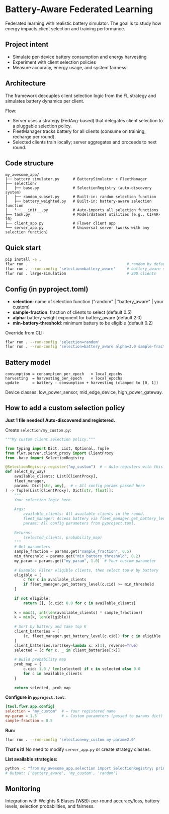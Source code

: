 # Battery-Aware Federated Learning

Federated learning with realistic battery simulator. The goal is to study how energy impacts client selection and training performance.

## Project intent
- Simulate per-device battery consumption and energy harvesting
- Experiment with client selection policies 
- Measure accuracy, energy usage, and system fairness

## Architecture
The framework decouples client selection logic from the FL strategy and simulates battery dynamics per client.

Flow:
- Server uses a strategy (FedAvg-based) that delegates client selection to a pluggable selection policy.
- FleetManager tracks battery for all clients (consume on training, recharge per round).
- Selected clients train locally; server aggregates and proceeds to next round.



## Code structure
```
my_awesome_app/
├── battery_simulator.py      # BatterySimulator + FleetManager
├── selection/
│   ├── base.py               # SelectionRegistry (auto-discovery system)
│   ├── random_subset.py      # Built-in: random selection function
│   ├── battery_weighted.py   # Built-in: battery-aware selection function
│   └── __init__.py           # Auto-imports all selection functions
├── task.py                   # Model/dataset utilities (e.g., CIFAR-10)
├── client_app.py             # Flower client app
└── server_app.py             # Universal server (works with any selection function)
```

## Quick start
```bash
pip install -e .
flwr run .                                            # random by default
flwr run . --run-config 'selection=battery_aware'     # battery_aware strategy
flwr run . large-simulation                           # 200 clients
```

## Config (in pyproject.toml)
- **selection**: name of selection function ("random" | "battery_aware" | your custom)
- **sample-fraction**: fraction of clients to select (default 0.5)
- **alpha**: battery weight exponent for battery_aware (default 2.0)
- **min-battery-threshold**: minimum battery to be eligible (default 0.2)

Override from CLI:
```bash
flwr run . --run-config 'selection=random'
flwr run . --run-config 'selection=battery_aware alpha=3.0 sample-fraction=0.3'
```

## Battery model
```
consumption = consumption_per_epoch   × local_epochs
harvesting  = harvesting_per_epoch    × local_epochs
update      = battery - consumption + harvesting (clamped to [0, 1])
```
Device classes: low_power_sensor, mid_edge_device, high_power_gateway.

## How to add a custom selection policy

**Just 1 file needed! Auto-discovered and registered.**

Create `selection/my_custom.py`:

```python
"""My custom client selection policy."""

from typing import Dict, List, Optional, Tuple
from flwr.server.client_proxy import ClientProxy
from .base import SelectionRegistry

@SelectionRegistry.register("my_custom")  # ← Auto-registers with this name
def select_my_way(
    available_clients: List[ClientProxy],
    fleet_manager,
    params: Dict[str, any],  # ← All config params passed here
) -> Tuple[List[ClientProxy], Dict[str, float]]:
    """
    Your selection logic here.
    
    Args:
        available_clients: All available clients in the round.
        fleet_manager: Access battery via fleet_manager.get_battery_level(client_id).
        params: All config parameters from pyproject.toml.
    
    Returns:
        (selected_clients, probability_map)
    """
    # Get parameters
    sample_fraction = params.get("sample_fraction", 0.5)
    min_threshold = params.get("min_battery_threshold", 0.2)
    my_param = params.get("my_param", 1.0)  # Your custom parameter
    
    # Example: Filter eligible clients, then select top-K by battery
    eligible = [
        c for c in available_clients 
        if fleet_manager.get_battery_level(c.cid) >= min_threshold
    ]
    
    if not eligible:
        return [], {c.cid: 0.0 for c in available_clients}
    
    k = max(1, int(len(available_clients) * sample_fraction))
    k = min(k, len(eligible))
    
    # Sort by battery and take top K
    client_batteries = [
        (c, fleet_manager.get_battery_level(c.cid)) for c in eligible
    ]
    client_batteries.sort(key=lambda x: x[1], reverse=True)
    selected = [c for c, _ in client_batteries[:k]]
    
    # Build probability map
    prob_map = {
        c.cid: 1.0 / len(selected) if c in selected else 0.0 
        for c in available_clients
    }
    
    return selected, prob_map
```

**Configure in `pyproject.toml`:**
```toml
[tool.flwr.app.config]
selection = "my_custom"  # ← Your registered name
my-param = 1.5           # ← Custom parameters (passed to params dict)
sample-fraction = 0.5
```

**Run:**
```bash
flwr run . --run-config 'selection=my_custom my-param=2.0'
```

**That's it!** No need to modify `server_app.py` or create strategy classes.

**List available strategies:**
```bash
python -c "from my_awesome_app.selection import SelectionRegistry; print(SelectionRegistry.list_all())"
# Output: ['battery_aware', 'my_custom', 'random']
```


## Monitoring
Integration with Weights & Biases (W&B): per-round accuracy/loss, battery levels, selection probabilities, and fairness.

